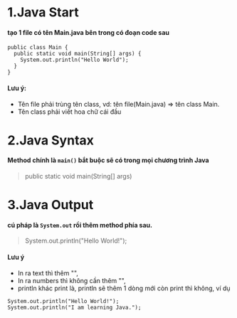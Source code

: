 # 1.Java Start
#### tạo 1 file có tên Main.java bên trong có đoạn code sau
~~~
public class Main {
  public static void main(String[] args) {
    System.out.println("Hello World");
  }
}
~~~
#### Lưu ý: 
* Tên file phải trùng tên class, vd: tên file(Main.java) => tên class Main.
* Tên class phải viết hoa chữ cái đầu

# 2.Java Syntax
#### Method chính là `main()` bắt buộc sẽ có trong mọi chương trình Java
> public static void main(String[] args)

# 3.Java Output
#### cú pháp là `System.out` rồi thêm method phía sau.
>System.out.println("Hello World!");

#### Lưu ý
* In ra text thì thêm "",
* In ra numbers thì không cần thêm "",
* println khác print là, println sẽ thêm 1 dòng mới còn print thì không, ví dụ
~~~
System.out.println("Hello World!");
System.out.println("I am learning Java.");
~~~